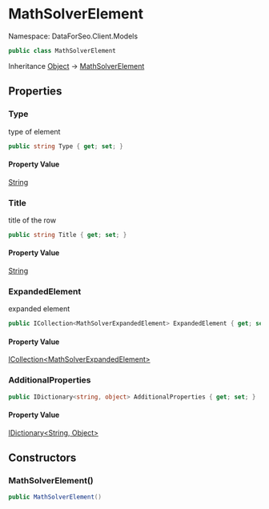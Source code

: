 # MathSolverElement

Namespace: DataForSeo.Client.Models

```csharp
public class MathSolverElement
```

Inheritance [Object](https://docs.microsoft.com/en-us/dotnet/api/system.object) → [MathSolverElement](./dataforseo.client.models.mathsolverelement.md)

## Properties

### **Type**

type of element

```csharp
public string Type { get; set; }
```

#### Property Value

[String](https://docs.microsoft.com/en-us/dotnet/api/system.string)<br>

### **Title**

title of the row

```csharp
public string Title { get; set; }
```

#### Property Value

[String](https://docs.microsoft.com/en-us/dotnet/api/system.string)<br>

### **ExpandedElement**

expanded element

```csharp
public ICollection<MathSolverExpandedElement> ExpandedElement { get; set; }
```

#### Property Value

[ICollection&lt;MathSolverExpandedElement&gt;](https://docs.microsoft.com/en-us/dotnet/api/system.collections.generic.icollection-1)<br>

### **AdditionalProperties**

```csharp
public IDictionary<string, object> AdditionalProperties { get; set; }
```

#### Property Value

[IDictionary&lt;String, Object&gt;](https://docs.microsoft.com/en-us/dotnet/api/system.collections.generic.idictionary-2)<br>

## Constructors

### **MathSolverElement()**

```csharp
public MathSolverElement()
```
